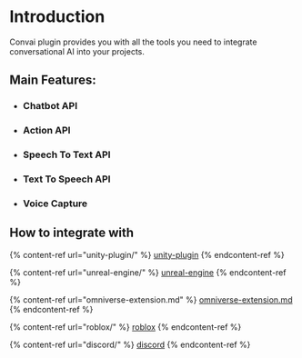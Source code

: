 # Introduction

Convai plugin provides you with all the tools you need to integrate conversational AI into your projects.

## Main Features:

* ### Chatbot API
* ### Action API
* ### Speech To Text API
* ### Text To Speech API
* ### Voice Capture

## How  to integrate with

{% content-ref url="unity-plugin/" %}
[unity-plugin](unity-plugin/)
{% endcontent-ref %}

{% content-ref url="unreal-engine/" %}
[unreal-engine](unreal-engine/)
{% endcontent-ref %}

{% content-ref url="omniverse-extension.md" %}
[omniverse-extension.md](omniverse-extension.md)
{% endcontent-ref %}

{% content-ref url="roblox/" %}
[roblox](roblox/)
{% endcontent-ref %}

{% content-ref url="discord/" %}
[discord](discord/)
{% endcontent-ref %}
